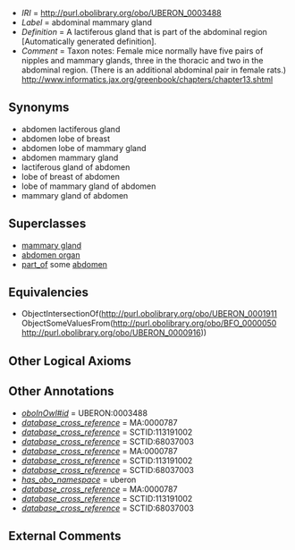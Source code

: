  * *IRI* = http://purl.obolibrary.org/obo/UBERON_0003488
 * *Label* = abdominal mammary gland
 * *Definition* = A lactiferous gland that is part of the abdominal region [Automatically generated definition].
 * *Comment* = Taxon notes: Female mice normally have five pairs of nipples and mammary glands, three in the thoracic and two in the abdominal region. (There is an additional abdominal pair in female rats.) http://www.informatics.jax.org/greenbook/chapters/chapter13.shtml

## Synonyms

 * abdomen lactiferous gland
 * abdomen lobe of breast
 * abdomen lobe of mammary gland
 * abdomen mammary gland
 * lactiferous gland of abdomen
 * lobe of breast of abdomen
 * lobe of mammary gland of abdomen
 * mammary gland of abdomen

## Superclasses

 * [mammary gland](../../UBERON/11/UBERON_0001911.md)
 * [abdomen organ](../../UBERON/72/UBERON_0005172.md)
 * [part_of](../../BFO/50/BFO_0000050.md) some [abdomen](../../UBERON/16/UBERON_0000916.md)

## Equivalencies

 * ObjectIntersectionOf(<http://purl.obolibrary.org/obo/UBERON_0001911> ObjectSomeValuesFrom(<http://purl.obolibrary.org/obo/BFO_0000050> <http://purl.obolibrary.org/obo/UBERON_0000916>))

## Other Logical Axioms


## Other Annotations

 * *[oboInOwl#id](../../id/oboInOwl#id.md)* = UBERON:0003488
 * *[database_cross_reference](../../ef/oboInOwl#hasDbXref.md)* = MA:0000787
 * *[database_cross_reference](../../ef/oboInOwl#hasDbXref.md)* = SCTID:113191002
 * *[database_cross_reference](../../ef/oboInOwl#hasDbXref.md)* = SCTID:68037003
 * *[database_cross_reference](../../ef/oboInOwl#hasDbXref.md)* = MA:0000787
 * *[database_cross_reference](../../ef/oboInOwl#hasDbXref.md)* = SCTID:113191002
 * *[database_cross_reference](../../ef/oboInOwl#hasDbXref.md)* = SCTID:68037003
 * *[has_obo_namespace](../../ce/oboInOwl#hasOBONamespace.md)* = uberon
 * *[database_cross_reference](../../ef/oboInOwl#hasDbXref.md)* = MA:0000787
 * *[database_cross_reference](../../ef/oboInOwl#hasDbXref.md)* = SCTID:113191002
 * *[database_cross_reference](../../ef/oboInOwl#hasDbXref.md)* = SCTID:68037003

## External Comments

